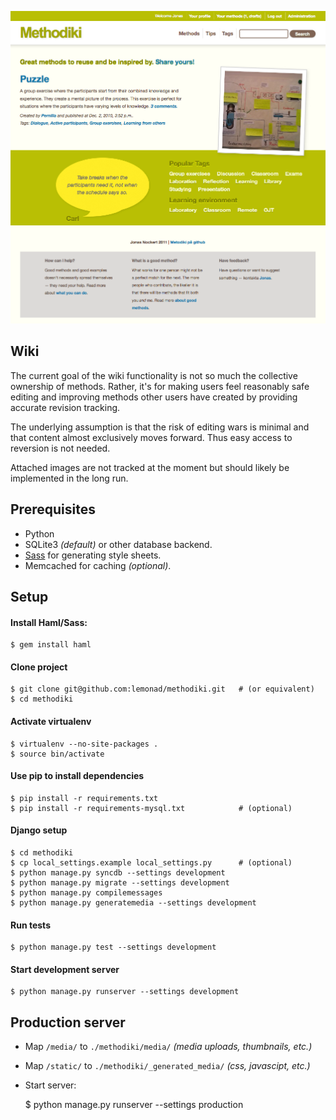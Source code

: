 ![Methodiki frontpage](http://github.com/lemonad/methodiki/raw/master/methodiki/static/images/screenshots/frontpage.png)

Wiki
----
The current goal of the wiki functionality is not so much the collective ownership of methods. Rather, it's for making users feel reasonably safe editing and improving methods other users have created by providing accurate revision tracking.

The underlying assumption is that the risk of editing wars is minimal and that content almost exclusively moves forward. Thus easy access to reversion is not needed.

Attached images are not tracked at the moment but should likely be implemented in the long run.

Prerequisites
-------------
*  Python
*  SQLite3 *(default)* or other database backend.
*  [Sass](http://sass-lang.com/) for generating style sheets.
*  Memcached for caching *(optional)*.

Setup
-----
#### Install Haml/Sass:
    $ gem install haml

#### Clone project
    $ git clone git@github.com:lemonad/methodiki.git   # (or equivalent)
    $ cd methodiki

#### Activate virtualenv
    $ virtualenv --no-site-packages .
    $ source bin/activate

#### Use pip to install dependencies
    $ pip install -r requirements.txt
    $ pip install -r requirements-mysql.txt            # (optional)

#### Django setup
    $ cd methodiki
    $ cp local_settings.example local_settings.py      # (optional)
    $ python manage.py syncdb --settings development
    $ python manage.py migrate --settings development
    $ python manage.py compilemessages
    $ python manage.py generatemedia --settings development

#### Run tests
    $ python manage.py test --settings development

#### Start development server
    $ python manage.py runserver --settings development

Production server
-----------------
* Map `/media/` to `./methodiki/media/` *(media uploads, thumbnails, etc.)*
* Map `/static/` to `./methodiki/_generated_media/` *(css, javascipt, etc.)*
* Start server:

    $ python manage.py runserver --settings production
